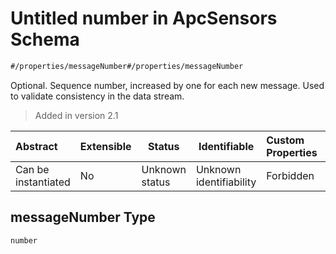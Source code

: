 # Untitled number in ApcSensors Schema

```txt
#/properties/messageNumber#/properties/messageNumber
```

Optional. Sequence number, increased by one for each new message. Used to validate consistency in the data stream.


> Added in version 2.1
>

| Abstract            | Extensible | Status         | Identifiable            | Custom Properties | Additional Properties | Access Restrictions | Defined In                                                                        |
| :------------------ | ---------- | -------------- | ----------------------- | :---------------- | --------------------- | ------------------- | --------------------------------------------------------------------------------- |
| Can be instantiated | No         | Unknown status | Unknown identifiability | Forbidden         | Allowed               | none                | [apc-sensors.json\*](../../schema/sensor/apc-sensors.json "open original schema") |

## messageNumber Type

`number`
